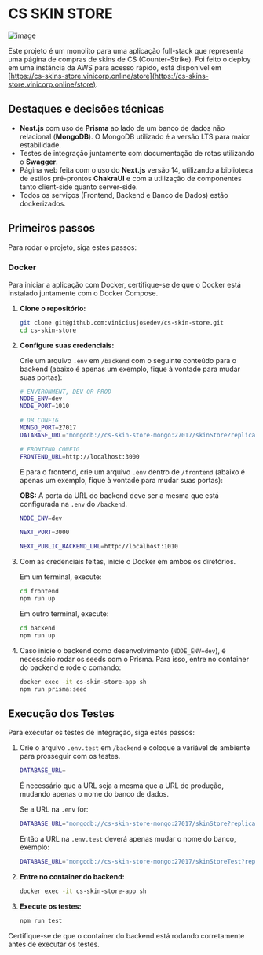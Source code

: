 # CS SKIN STORE

![image](https://github.com/user-attachments/assets/be222eff-9e14-40fb-9c76-7e817525e216)

Este projeto é um monolito para uma aplicação full-stack que representa uma página de compras de skins de CS (Counter-Strike). Foi feito o deploy em uma instância da AWS para acesso rápido, está disponível em [https://cs-skins-store.vinicorp.online/store](https://cs-skins-store.vinicorp.online/store).

## Destaques e decisões técnicas

- **Nest.js** com uso de **Prisma** ao lado de um banco de dados não relacional (**MongoDB**). O MongoDB utilizado é a versão LTS para maior estabilidade.
- Testes de integração juntamente com documentação de rotas utilizando o **Swagger**.
- Página web feita com o uso do **Next.js** versão 14, utilizando a biblioteca de estilos pré-prontos **ChakraUI** e com a utilização de componentes tanto client-side quanto server-side.
- Todos os serviços (Frontend, Backend e Banco de Dados) estão dockerizados.

## Primeiros passos

Para rodar o projeto, siga estes passos:

### Docker

Para iniciar a aplicação com Docker, certifique-se de que o Docker está instalado juntamente com o Docker Compose.

1. **Clone o repositório:**

    ```sh
    git clone git@github.com:viniciusjosedev/cs-skin-store.git
    cd cs-skin-store
    ```

2. **Configure suas credenciais:**

    Crie um arquivo `.env` em `/backend` com o seguinte conteúdo para o backend (abaixo é apenas um exemplo, fique à vontade para mudar suas portas):

    ```sh
    # ENVIRONMENT, DEV OR PROD
    NODE_ENV=dev
    NODE_PORT=1010

    # DB CONFIG
    MONGO_PORT=27017
    DATABASE_URL="mongodb://cs-skin-store-mongo:27017/skinStore?replicaSet=rs0&retryWrites=true&w=majority&directConnection=true"

    # FRONTEND CONFIG
    FRONTEND_URL=http://localhost:3000
    ```

    E para o frontend, crie um arquivo `.env` dentro de `/frontend` (abaixo é apenas um exemplo, fique à vontade para mudar suas portas):

    **OBS:** A porta da URL do backend deve ser a mesma que está configurada na `.env` do `/backend`.

    ```sh
    NODE_ENV=dev

    NEXT_PORT=3000

    NEXT_PUBLIC_BACKEND_URL=http://localhost:1010
    ```

3. Com as credenciais feitas, inicie o Docker em ambos os diretórios.

    Em um terminal, execute:
    ```sh
    cd frontend
    npm run up
    ```
    Em outro terminal, execute:
    ```sh
    cd backend
    npm run up
    ```

4. Caso inicie o backend como desenvolvimento (`NODE_ENV=dev`), é necessário rodar os seeds com o Prisma. Para isso, entre no container do backend e rode o comando:

    ```sh
    docker exec -it cs-skin-store-app sh
    npm run prisma:seed
    ```

## Execução dos Testes

Para executar os testes de integração, siga estes passos:

1. Crie o arquivo `.env.test` em `/backend` e coloque a variável de ambiente para prosseguir com os testes.

    ```sh
    DATABASE_URL=
    ```

    É necessário que a URL seja a mesma que a URL de produção, mudando apenas o nome do banco de dados.

    Se a URL na `.env` for:

    ```sh
    DATABASE_URL="mongodb://cs-skin-store-mongo:27017/skinStore?replicaSet=rs0&retryWrites=true&w=majority&directConnection=true"
    ```

    Então a URL na `.env.test` deverá apenas mudar o nome do banco, exemplo:

    ```sh
    DATABASE_URL="mongodb://cs-skin-store-mongo:27017/skinStoreTest?replicaSet=rs0&retryWrites=true&w=majority&directConnection=true"
    ```

2. **Entre no container do backend:**

    ```sh
    docker exec -it cs-skin-store-app sh
    ```

3. **Execute os testes:**

    ```sh
    npm run test
    ```

Certifique-se de que o container do backend está rodando corretamente antes de executar os testes.
